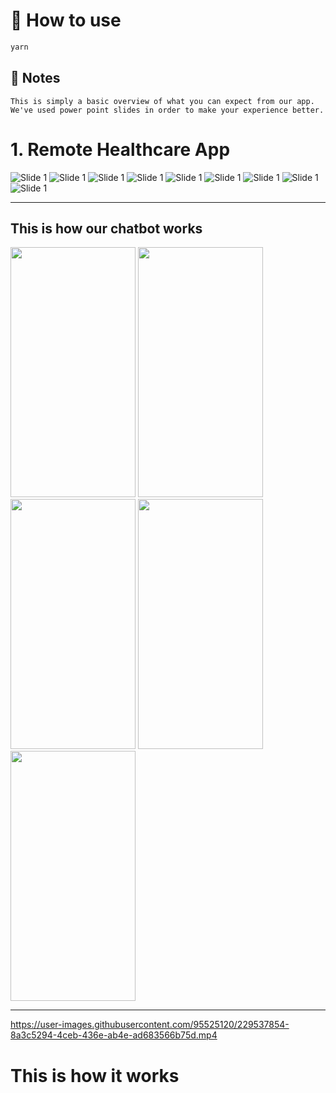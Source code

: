 # 🚀 How to use

```sh
yarn
```

## 📝 Notes
```
This is simply a basic overview of what you can expect from our app.
We've used power point slides in order to make your experience better.
```
<h1>1. Remote Healthcare App </h1>

![Slide 1](Presentation_Photos/Slide1.jpg)
![Slide 1](Presentation_Photos/Slide2.jpg)
![Slide 1](Presentation_Photos/Slide3.jpg)
![Slide 1](Presentation_Photos/Slide4.jpg)
![Slide 1](Presentation_Photos/Slide5.jpg)
![Slide 1](Presentation_Photos/Slide6.jpg)
![Slide 1](Presentation_Photos/Slide7.jpg)
![Slide 1](Presentation_Photos/Slide8.jpg)
![Slide 1](Presentation_Photos/Slide9.jpg)
____
This is how our chatbot works
----
<img src = Chatbot_Images/chatbot1.jpeg width = 200px height = 400px>
<img src = Chatbot_Images/chatbot2.jpeg width = 200px height = 400px>
<img src = Chatbot_Images/chatbot3.jpeg width = 200px height = 400px>
<img src = Chatbot_Images/chatbot4.jpeg width = 200px height = 400px>
<img src = Chatbot_Images/chatbot5.jpeg width = 200px height = 400px>

____

https://user-images.githubusercontent.com/95525120/229537854-8a3c5294-4ceb-436e-ab4e-ad683566b75d.mp4
# This is how it works
